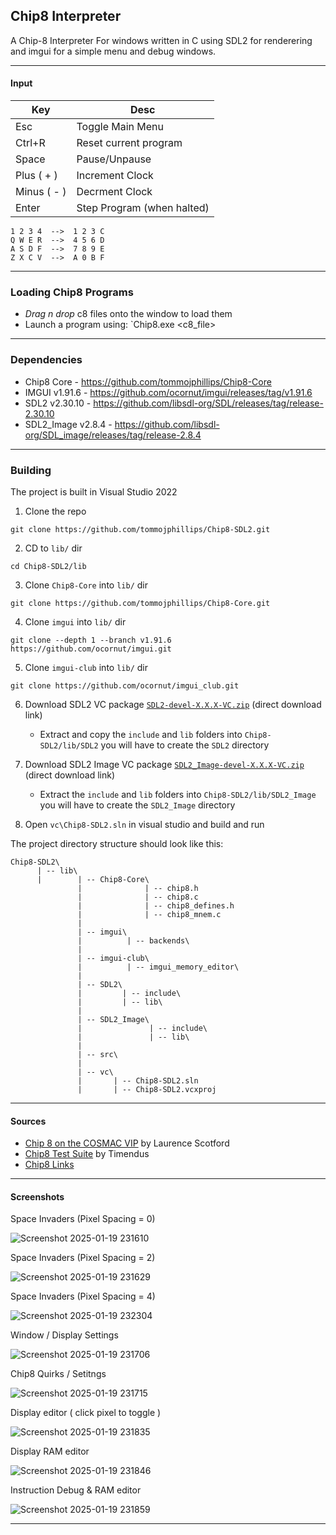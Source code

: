 ## Chip8 Interpreter

A Chip-8 Interpreter For windows written in C using SDL2 for renderering and imgui for a simple menu and debug windows.

---

#### Input


| Key         | Desc                       |
| ---         | ----------------------     |
| Esc         | Toggle Main Menu           |
| Ctrl+R      | Reset current program      |
| Space       | Pause/Unpause              |
| Plus ( + )  | Increment Clock            |
| Minus ( - ) | Decrment Clock             |
| Enter       | Step Program (when halted) |

```
1 2 3 4  -->  1 2 3 C
Q W E R  -->  4 5 6 D
A S D F  -->  7 8 9 E
Z X C V  -->  A 0 B F
```

---

### Loading Chip8 Programs
 - *Drag n drop* c8 files onto the window to load them
 - Launch a program using: `Chip8.exe <c8_file>

 ---

### Dependencies 
 - Chip8 Core - https://github.com/tommojphillips/Chip8-Core
 - IMGUI v1.91.6 - https://github.com/ocornut/imgui/releases/tag/v1.91.6
 - SDL2 v2.30.10 - https://github.com/libsdl-org/SDL/releases/tag/release-2.30.10
 - SDL2_Image v2.8.4 - https://github.com/libsdl-org/SDL_image/releases/tag/release-2.8.4

---

### Building

The project is built in Visual Studio 2022

  1. Clone the repo  
  
  ```
  git clone https://github.com/tommojphillips/Chip8-SDL2.git
  ```
  
  2. CD to `lib/` dir
  
  ```
  cd Chip8-SDL2/lib
  ```

  3. Clone `Chip8-Core` into `lib/` dir
  
  ```
  git clone https://github.com/tommojphillips/Chip8-Core.git
  ```
  
  4. Clone `imgui` into `lib/` dir
  
  ``` 
  git clone --depth 1 --branch v1.91.6 https://github.com/ocornut/imgui.git
  ```
  
  5. Clone `imgui-club` into `lib/` dir

  ```
  git clone https://github.com/ocornut/imgui_club.git
  ```
 
  6. Download SDL2 VC package [`SDL2-devel-X.X.X-VC.zip`](https://github.com/libsdl-org/SDL/releases/download/release-2.30.10/SDL2-devel-2.30.10-VC.zip) (direct download link)
     - Extract and copy the `include` and `lib` folders into `Chip8-SDL2/lib/SDL2` you will have to create the `SDL2` directory

  7. Download SDL2 Image VC package [`SDL2_Image-devel-X.X.X-VC.zip`](https://github.com/libsdl-org/SDL_image/releases/download/release-2.8.4/SDL2_image-devel-2.8.4-VC.zip) (direct download link)
     - Extract the `include` and `lib` folders into `Chip8-SDL2/lib/SDL2_Image` you will have to create the `SDL2_Image` directory
  
  8. Open `vc\Chip8-SDL2.sln` in visual studio and build and run

The project directory structure should look like this:

```
Chip8-SDL2\
      | -- lib\
      |        | -- Chip8-Core\
               |              | -- chip8.h
               |              | -- chip8.c
               |              | -- chip8_defines.h
               |              | -- chip8_mnem.c
               |
               | -- imgui\
               |          | -- backends\
               |
               | -- imgui-club\
               |          | -- imgui_memory_editor\
               |
               | -- SDL2\
               |         | -- include\
               |         | -- lib\
               |
               | -- SDL2_Image\
               |               | -- include\
               |               | -- lib\
               | 
               | -- src\
               |
               | -- vc\
               |       | -- Chip8-SDL2.sln
               |       | -- Chip8-SDL2.vcxproj
```

 ---

#### Sources
 - [Chip 8 on the COSMAC VIP](https://www.laurencescotford.net/2020/07/25/chip-8-on-the-cosmac-vip-instruction-index/) by Laurence Scotford
 - [Chip8 Test Suite](https://github.com/Timendus/chip8-test-suite) by Timendus
 - [Chip8 Links](https://chip-8.github.io/links/)

 ---

#### Screenshots

Space Invaders (Pixel Spacing = 0)

![Screenshot 2025-01-19 231610](https://github.com/user-attachments/assets/c8299064-18e4-4bf7-b837-81077d468485)

Space Invaders (Pixel Spacing = 2)

![Screenshot 2025-01-19 231629](https://github.com/user-attachments/assets/2d0b2e43-5b5d-4287-957a-dbcf3392b2f7)

Space Invaders (Pixel Spacing = 4)

![Screenshot 2025-01-19 232304](https://github.com/user-attachments/assets/4faddd25-67b4-482c-9a52-c8ec5513c764)

Window / Display Settings

![Screenshot 2025-01-19 231706](https://github.com/user-attachments/assets/e1449ad4-39c9-4625-be24-b2c752d1e11b)

Chip8 Quirks / Setitngs

![Screenshot 2025-01-19 231715](https://github.com/user-attachments/assets/21c1fd50-50ca-437b-89a1-1829e78ae2bc)

Display editor ( click pixel to toggle )

![Screenshot 2025-01-19 231835](https://github.com/user-attachments/assets/1cf31491-5b22-495c-ad94-2e05b8cc30b8)

Display RAM editor 

![Screenshot 2025-01-19 231846](https://github.com/user-attachments/assets/1d8ac9ec-cf69-49d1-a09e-d3ebffb5bc5a)

Instruction Debug & RAM editor

![Screenshot 2025-01-19 231859](https://github.com/user-attachments/assets/d448ba06-5c5e-4a8b-8f6c-c1827a7268f2)

---

